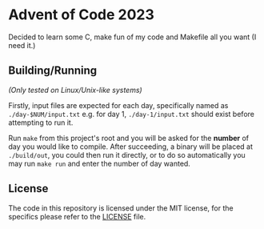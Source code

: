 # Advent of Code 2023

Decided to learn some C, make fun of my code and Makefile all you want (I need
it.)

## Building/Running

_(Only tested on Linux/Unix-like systems)_

Firstly, input files are expected for each day, specifically named as
`./day-$NUM/input.txt` e.g. for day 1, `./day-1/input.txt` should exist before
attempting to run it.

Run `make` from this project's root and you will be asked for the **number**
of day you would like to compile. After succeeding, a binary will be placed at
`./build/out`, you could then run it directly, or to do so automatically you
may run `make run` and enter the number of day wanted.

## License

The code in this repository is licensed under the MIT license, for the
specifics please refer to the [LICENSE] file.

[LICENSE]: https://github.com/marcelohdez/aoc23/blob/master/LICENSE
